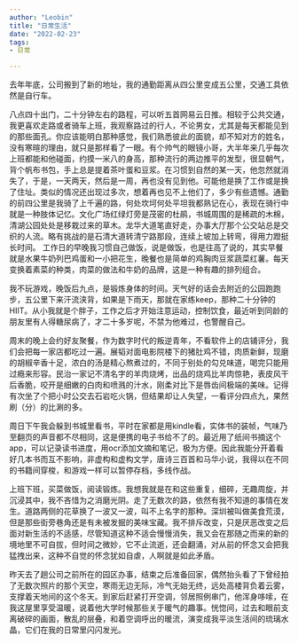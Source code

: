 ```yaml
---
author: "Leobin"
title: "日常生活"
date: "2022-02-23"
tags:
- 日常

---
```


去年年底，公司搬到了新的地址，我的通勤距离从四公里变成五公里，交通工具依然是自行车。

八点四十出门，二十分钟左右的路程，可以听五首网易云日推。相较于公共交通，我更喜欢走路或者骑车上班，我观察路过的行人，不论男女，尤其是每天都能见到的那些面孔。你应该能明白那种感觉，我们熟悉彼此的面貌，却不知对方的姓名，没有寒暄的理由，就只是那样看了一眼。有个帅气的眼镜小哥，大半年来几乎每次上班都能和他碰面，约摸一米八的身高，那种流行的两边推平的发型，很显朝气，背个帆布书包，手上总是提着茶叶蛋和豆浆。在习惯到自然的某一天，他忽然就消失了，于是，一天两天，然后是一周，再也没有见到他。可能他是换了工作或是换了住址。类似的情况还出现过多次，想着再也见不上他们了，多少有些遗憾。通勤的前四公里是我骑了上千遍的路，何处坎坷何处平坦我都熟记在心，表现在骑行中就是一种肢体记忆。文化广场红绿灯旁是茂密的杜鹃，书城周围的是稀疏的木棉，清湖公园处处是移栽过来的草木。龙华大道笔直好走，办事大厅那个公交站总是交织的人流。略有挑战的是石清大道转清宁路那段，连续上坡加上转弯，得用力蹬挺长时间。
工作日的早晚我习惯自己做饭，说是做饭，也是往高了说的，其实早餐就是水果牛奶列巴鸡蛋和一小把花生，晚餐也是简单的鸡胸肉豆浆蔬菜红薯。每天变换着素菜的种类，肉菜的做法和牛奶的品牌，这是一种有趣的排列组合。

我不玩游戏，晚饭后九点，是锻炼身体的时间。天气好的话会去附近的公园跑跑步，五公里下来汗流浃背，如果是下雨天，那就在家练keep，那种二十分钟的HIIT。从小我就是个胖子，工作之后才开始注意运动，控制饮食，最近听到同龄的朋友里有人得糖尿病了，才二十多岁呢，不禁为他难过，也警醒自己。

周末的晚上会约好友聚餐，作为数字时代的叛逆青年，不看软件上的店铺评分，我们会把每一家店都吃过一遍。展韬对面电影院楼下的猪肚鸡不错，肉质新鲜，现磨的胡椒辛香十足，浓白的汤是精心熬煮过的，不同于别处的勾兑味道，喝完只能用过瘾来形容。民治一家记不清名字的羊肉烧烤，出品的烧鸡比羊肉惊艳，表皮风干后香脆，咬开是细嫩的白肉和喷溅的汁水，刚柔对比下是唇齿间极端的美味。记得有次坐了个把小时公交去石岩吃火锅，但结果却让人失望，一看评分四点九，果然刷（分）的比涮的多。

周日下午我会躲到书城里看书，平时在家都是用kindle看，实体书的装帧，气味乃至翻页的声音都不尽相同，这是便携的电子书给不了的。最近用了纸间书摘这个app，可以记录读书进度，用ocr添加文摘和笔记，极为方便。因此我能分开着看好几本书而互不影响，非虚构和虚构文学，唐诗三百首和马华小说，我得以在不同的书籍间穿梭，和游戏一样可以暂停存档，多线作战。

上班下班，买菜做饭，阅读锻炼。我想我就是在和这些重复，细碎，无趣周旋，并沉浸其中，我不吝惜为之消磨光阴。走了无数次的路，依然有我不知道的事情在发生。道路两侧的花草换了一波又一波，叫不上名字的那种。深圳被叫做美食荒漠，但是那些街旁巷角还是有未被发掘的美味宝藏。我不排斥改变，只是厌恶改变之后面对新生活的不适感，尽管知道这种不适会慢慢消失，我又会在那随之而来的新的境地里不可自拔，但时间之微妙，它不止流逝，还会翻涌，对从前的怀念又会把我猛拽出来，这种不自觉的怀念犹如自虐，人啊就是如此矛盾。

昨天去了趟公司之前所在的园区办事，结束之后准备回家，偶然抬头看了下曾经拍了无数次照片的那个天空，寒雨无边无际，冷气无始无终，远处高楼背负着云雾，支撑着天地间的这个冬天。到家后赶紧打开空调，邻居照例串门，他浑身哆嗦，在我这屋里享受温暖，说着他大学时候那些关于暖气的趣事。恍惚间，过去和眼前支离破碎的画面，散乱的层叠，和着空调呼出的暖流，演变成我平淡生活间的琉璃水晶，它们在我的日常里闪闪发光。
